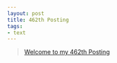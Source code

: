 ```yaml
---
layout: post
title: 462th Posting
tags: 
- text
---
```


> [Welcome to my 462th Posting](https://janghan-kor.tistory.com/1743)
